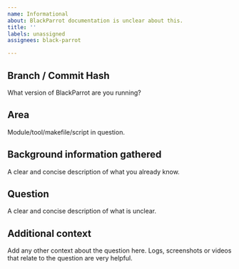 ```yaml
---
name: Informational
about: BlackParrot documentation is unclear about this.
title: ''
labels: unassigned
assignees: black-parrot

---
```


## Branch / Commit Hash
What version of BlackParrot are you running?

## Area
Module/tool/makefile/script in question.

## Background information gathered
A clear and concise description of what you already know.

## Question
A clear and concise description of what is unclear.

## Additional context
Add any other context about the question here.
Logs, screenshots or videos that relate to the question are very helpful.
